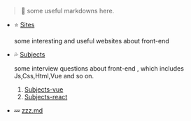 > :blue_heart: some useful markdowns here.

- :star: [Sites]("./Sites.md)

  some interesting and useful websites about front-end

- :sweat_drops: [Subjects]('.//Subjects.md)

  some interview questions about front-end , which includes Js,Css,Html,Vue and so on.

  1. [Subjects-vue]('./Subjects-vue.md)
  2. [Subjects-react]("./Subjects-react.md")

- :zzz: [zzz.md]("./Subjects.md)

